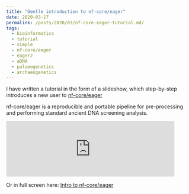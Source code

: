 ```yaml
---
title: "Gentle introduction to nf-core/eager"
date: 2020-03-17
permalink: /posts/2020/03/nf-core-eager-tutorial.md/
tags:
  - bioinformatics
  - tutorial
  - simple
  - nf-core/eager
  - eager2
  - aDNA
  - palaeogenetics
  - archaeogenetics
---
```


I have written a tutorial in the form of a slideshow, which step-by-step 
introduces a new user to [nf-core/eager](https://nf-co.re/eager)

nf-core/eager is a reproducible and portable pipeline for pre-processing and performing standard ancient DNA 
screening analysis.

<iframe frameborder="no" border="0" marginwidth="0" marginheight="0" width="90%" src="https://jfy133.github.io/files/presentations/intro-to-nfcore-eager.html"></iframe>

Or in full screen here: [Intro to nf-core/eager](https://jfy133.github.io/files/presentations/intro-to-nfcore-eager.html ':include :type=iframe width=100% height=600px')